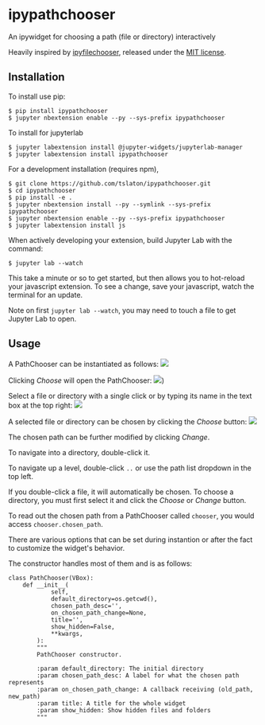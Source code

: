 ipypathchooser
===============================

An ipywidget for choosing a path (file or directory) interactively

Heavily inspired by [ipyfilechooser](https://github.com/crahan/ipyfilechooser), released under the [MIT license](https://github.com/crahan/ipyfilechooser/blob/master/LICENSE).

Installation
------------

To install use pip:

    $ pip install ipypathchooser
    $ jupyter nbextension enable --py --sys-prefix ipypathchooser

To install for jupyterlab

    $ jupyter labextension install @jupyter-widgets/jupyterlab-manager
    $ jupyter labextension install ipypathchooser
    
For a development installation (requires npm),

    $ git clone https://github.com/tslaton/ipypathchooser.git
    $ cd ipypathchooser
    $ pip install -e .
    $ jupyter nbextension install --py --symlink --sys-prefix ipypathchooser
    $ jupyter nbextension enable --py --sys-prefix ipypathchooser
    $ jupyter labextension install js

When actively developing your extension, build Jupyter Lab with the command:

    $ jupyter lab --watch

This take a minute or so to get started, but then allows you to hot-reload your javascript extension.
To see a change, save your javascript, watch the terminal for an update.

Note on first `jupyter lab --watch`, you may need to touch a file to get Jupyter Lab to open.

Usage
-----

A PathChooser can be instantiated as follows:
![](https://i.imgur.com/jcwq2ig.png)

Clicking _Choose_ will open the PathChooser:
![](https://i.imgur.com/CHp7cSv.png))

Select a file or directory with a single click or by typing its name in the text box at the top right:
![](https://i.imgur.com/QmsJEUo.png)

A selected file or directory can be chosen by clicking the _Choose_ button:
![](https://i.imgur.com/f2q0zyt.png)

The chosen path can be further modified by clicking _Change_.

To navigate into a directory, double-click it.

To navigate up a level, double-click `..` or use the path list dropdown in the top left.

If you double-click a file, it will automatically be chosen. To choose a directory, you must first select it and click the _Choose_ or _Change_ button.

To read out the chosen path from a PathChooser called `chooser`, you would access `chooser.chosen_path`. 

There are various options that can be set during instantion or after the fact to customize the widget's behavior.

The constructor handles most of them and is as follows:

```{python}
class PathChooser(VBox):
    def __init__(
            self,
            default_directory=os.getcwd(),
            chosen_path_desc='',
            on_chosen_path_change=None,
            title='',
            show_hidden=False,
            **kwargs,
        ):
        """
        PathChooser constructor.

        :param default_directory: The initial directory
        :param chosen_path_desc: A label for what the chosen path represents
        :param on_chosen_path_change: A callback receiving (old_path, new_path)
        :param title: A title for the whole widget
        :param show_hidden: Show hidden files and folders
        """
```
